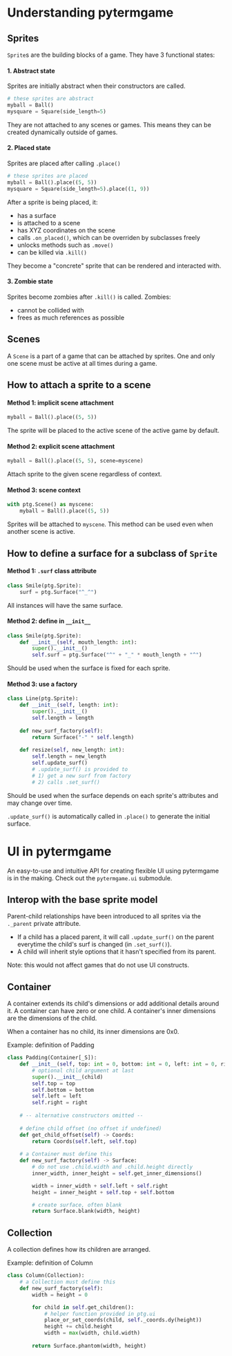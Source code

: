 # Understanding pytermgame

## Sprites

`Sprite`s are the building blocks of a game. They have 3 functional states:

#### 1. Abstract state

Sprites are initially abstract when their constructors are called.

```python
# these sprites are abstract
myball = Ball()
mysquare = Square(side_length=5)
```

They are not attached to any scenes or games. This means they can be created dynamically outside of games.

#### 2. Placed state
Sprites are placed after calling `.place()`

```python
# these sprites are placed
myball = Ball().place((5, 5))
mysquare = Square(side_length=5).place((1, 9))
```
After a sprite is being placed, it:
* has a surface
* is attached to a scene
* has XYZ coordinates on the scene
* calls `.on_placed()`, which can be overriden by subclasses freely
* unlocks methods such as `.move()`
* can be killed via `.kill()`

They become a "concrete" sprite that can be rendered and interacted with.

#### 3. Zombie state

Sprites become zombies after `.kill()` is called. Zombies:
* cannot be collided with
* frees as much references as possible

## Scenes

A `Scene` is a part of a game that can be attached by sprites. One and only one scene must be active at all times during a game.

## How to attach a sprite to a scene

#### Method 1: implicit scene attachment
```python
myball = Ball().place((5, 5))
```
The sprite will be placed to the active scene of the active game by default.

#### Method 2: explicit scene attachment
```python
myball = Ball().place((5, 5), scene=myscene)
```
Attach sprite to the given scene regardless of context.

#### Method 3: scene context
```python
with ptg.Scene() as myscene:
    myball = Ball().place((5, 5))
```
Sprites will be attached to `myscene`. This method can be used even when another scene is active.

## How to define a surface for a subclass of `Sprite`

#### Method 1: `.surf` class attribute
```python
class Smile(ptg.Sprite):
    surf = ptg.Surface("^_^")
```
All instances will have the same surface.

#### Method 2: define in `__init__`
```python
class Smile(ptg.Sprite):
    def __init__(self, mouth_length: int):
        super().__init__()
        self.surf = ptg.Surface("^" + "_" * mouth_length + "^")
```
Should be used when the surface is fixed for each sprite.

#### Method 3: use a factory
```python
class Line(ptg.Sprite):
    def __init__(self, length: int):
        super().__init__()
        self.length = length
    
    def new_surf_factory(self):
        return Surface("-" * self.length)
    
    def resize(self, new_length: int):
        self.length = new_length
        self.update_surf()
        # .update_surf() is provided to
        # 1) get a new surf from factory
        # 2) calls .set_surf()
```
Should be used when the surface depends on each sprite's attributes and may change over time.

`.update_surf()` is automatically called in `.place()` to generate the initial surface.

# UI in pytermgame

An easy-to-use and intuitive API for creating flexible UI using pytermgame is in the making. Check out the `pytermgame.ui` submodule.

## Interop with the base sprite model

Parent-child relationships have been introduced to all sprites via the `._parent` private attribute.
* If a child has a placed parent, it will call `.update_surf()` on the parent everytime the child's surf is changed (in `.set_surf()`).
* A child will inherit style options that it hasn't specified from its parent.

Note: this would not affect games that do not use UI constructs.

## Container

A container extends its child's dimensions or add additional details around it. A container can have zero or one child. A container's inner dimensions are the dimensions of the child.

When a container has no child, its inner dimensions are 0x0.

Example: definition of Padding
```python
class Padding(Container[_S]):
    def __init__(self, top: int = 0, bottom: int = 0, left: int = 0, right: int = 0, child: _S | None = None):
        # optional child argument at last
        super().__init__(child)
        self.top = top
        self.bottom = bottom
        self.left = left
        self.right = right
    
    # -- alternative constructors omitted --
    
    # define child offset (no offset if undefined)
    def get_child_offset(self) -> Coords:
        return Coords(self.left, self.top)
    
    # a Container must define this
    def new_surf_factory(self) -> Surface:
        # do not use .child.width and .child.height directly
        inner_width, inner_height = self.get_inner_dimensions()

        width = inner_width + self.left + self.right
        height = inner_height + self.top + self.bottom

        # create surface, often blank
        return Surface.blank(width, height)
```

## Collection

A collection defines how its children are arranged.

Example: definition of Column
```python
class Column(Collection):
    # a Collection must define this
    def new_surf_factory(self):
        width = height = 0

        for child in self.get_children():
            # helper function provided in ptg.ui
            place_or_set_coords(child, self._coords.dy(height))
            height += child.height
            width = max(width, child.width)
        
        return Surface.phantom(width, height)
```
